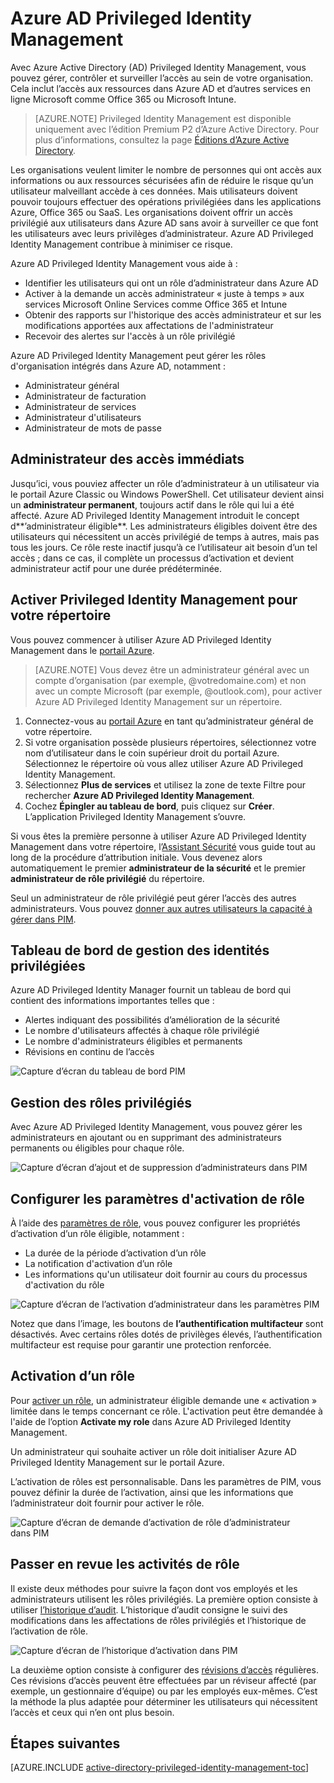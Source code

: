 <properties
	pageTitle="Azure AD Privileged Identity Management | Microsoft Azure"
	description="Une rubrique qui explique ce qu’est Azure AD Privileged Identity Management et comment utiliser PIM pour renforcer la sécurité de votre cloud."
	services="active-directory"
	documentationCenter=""
	authors="kgremban"
	manager="femila"
	editor=""/>

<tags
	ms.service="active-directory"
	ms.workload="identity"
	ms.tgt_pltfrm="na"
	ms.devlang="na"
	ms.topic="article"
	ms.date="09/16/2016"
	ms.author="kgremban"/>

# Azure AD Privileged Identity Management

Avec Azure Active Directory (AD) Privileged Identity Management, vous pouvez gérer, contrôler et surveiller l’accès au sein de votre organisation. Cela inclut l’accès aux ressources dans Azure AD et d’autres services en ligne Microsoft comme Office 365 ou Microsoft Intune.

> [AZURE.NOTE] Privileged Identity Management est disponible uniquement avec l’édition Premium P2 d’Azure Active Directory. Pour plus d’informations, consultez la page [Éditions d’Azure Active Directory](active-directory-editions.md).

Les organisations veulent limiter le nombre de personnes qui ont accès aux informations ou aux ressources sécurisées afin de réduire le risque qu’un utilisateur malveillant accède à ces données. Mais utilisateurs doivent pouvoir toujours effectuer des opérations privilégiées dans les applications Azure, Office 365 ou SaaS. Les organisations doivent offrir un accès privilégié aux utilisateurs dans Azure AD sans avoir à surveiller ce que font les utilisateurs avec leurs privilèges d’administrateur. Azure AD Privileged Identity Management contribue à minimiser ce risque.

Azure AD Privileged Identity Management vous aide à :

- Identifier les utilisateurs qui ont un rôle d’administrateur dans Azure AD
- Activer à la demande un accès administrateur « juste à temps » aux services Microsoft Online Services comme Office 365 et Intune
- Obtenir des rapports sur l'historique des accès administrateur et sur les modifications apportées aux affectations de l'administrateur
- Recevoir des alertes sur l'accès à un rôle privilégié

Azure AD Privileged Identity Management peut gérer les rôles d'organisation intégrés dans Azure AD, notamment :

- Administrateur général
- Administrateur de facturation
- Administrateur de services
- Administrateur d'utilisateurs
- Administrateur de mots de passe

## Administrateur des accès immédiats

Jusqu’ici, vous pouviez affecter un rôle d’administrateur à un utilisateur via le portail Azure Classic ou Windows PowerShell. Cet utilisateur devient ainsi un **administrateur permanent**, toujours actif dans le rôle qui lui a été affecté. Azure AD Privileged Identity Management introduit le concept d**’administrateur éligible**. Les administrateurs éligibles doivent être des utilisateurs qui nécessitent un accès privilégié de temps à autres, mais pas tous les jours. Ce rôle reste inactif jusqu’à ce l’utilisateur ait besoin d’un tel accès ; dans ce cas, il complète un processus d’activation et devient administrateur actif pour une durée prédéterminée.

## Activer Privileged Identity Management pour votre répertoire

Vous pouvez commencer à utiliser Azure AD Privileged Identity Management dans le [portail Azure](https://portal.azure.com/).

>[AZURE.NOTE] Vous devez être un administrateur général avec un compte d’organisation (par exemple, @votredomaine.com) et non avec un compte Microsoft (par exemple, @outlook.com), pour activer Azure AD Privileged Identity Management sur un répertoire.

1. Connectez-vous au [portail Azure](https://portal.azure.com/) en tant qu’administrateur général de votre répertoire.
2. Si votre organisation possède plusieurs répertoires, sélectionnez votre nom d’utilisateur dans le coin supérieur droit du portail Azure. Sélectionnez le répertoire où vous allez utiliser Azure AD Privileged Identity Management.
3. Sélectionnez **Plus de services** et utilisez la zone de texte Filtre pour rechercher **Azure AD Privileged Identity Management**.
4. Cochez **Épingler au tableau de bord**, puis cliquez sur **Créer**. L’application Privileged Identity Management s’ouvre.

Si vous êtes la première personne à utiliser Azure AD Privileged Identity Management dans votre répertoire, l’[Assistant Sécurité](active-directory-privileged-identity-management-security-wizard.md) vous guide tout au long de la procédure d’attribution initiale. Vous devenez alors automatiquement le premier **administrateur de la sécurité** et le premier **administrateur de rôle privilégié** du répertoire.

Seul un administrateur de rôle privilégié peut gérer l’accès des autres administrateurs. Vous pouvez [donner aux autres utilisateurs la capacité à gérer dans PIM](active-directory-privileged-identity-management-how-to-give-access-to-pim.md).

## Tableau de bord de gestion des identités privilégiées

Azure AD Privileged Identity Manager fournit un tableau de bord qui contient des informations importantes telles que :

- Alertes indiquant des possibilités d’amélioration de la sécurité
- Le nombre d'utilisateurs affectés à chaque rôle privilégié
- Le nombre d'administrateurs éligibles et permanents
- Révisions en continu de l’accès

![Capture d’écran du tableau de bord PIM][2]

## Gestion des rôles privilégiés

Avec Azure AD Privileged Identity Management, vous pouvez gérer les administrateurs en ajoutant ou en supprimant des administrateurs permanents ou éligibles pour chaque rôle.

![Capture d’écran d’ajout et de suppression d’administrateurs dans PIM][3]

## Configurer les paramètres d'activation de rôle

À l’aide des [paramètres de rôle](active-directory-privileged-identity-management-how-to-change-default-settings.md), vous pouvez configurer les propriétés d’activation d’un rôle éligible, notamment :

- La durée de la période d’activation d’un rôle
- La notification d'activation d’un rôle
- Les informations qu'un utilisateur doit fournir au cours du processus d'activation du rôle

![Capture d’écran de l’activation d’administrateur dans les paramètres PIM][4]

Notez que dans l’image, les boutons de **l’authentification multifacteur** sont désactivés. Avec certains rôles dotés de privilèges élevés, l’authentification multifacteur est requise pour garantir une protection renforcée.

## Activation d’un rôle  

Pour [activer un rôle](active-directory-privileged-identity-management-how-to-activate-role.md), un administrateur éligible demande une « activation » limitée dans le temps concernant ce rôle. L'activation peut être demandée à l'aide de l’option **Activate my role** dans Azure AD Privileged Identity Management.

Un administrateur qui souhaite activer un rôle doit initialiser Azure AD Privileged Identity Management sur le portail Azure.

L’activation de rôles est personnalisable. Dans les paramètres de PIM, vous pouvez définir la durée de l’activation, ainsi que les informations que l’administrateur doit fournir pour activer le rôle.

![Capture d’écran de demande d’activation de rôle d’administrateur dans PIM][5]

## Passer en revue les activités de rôle

Il existe deux méthodes pour suivre la façon dont vos employés et les administrateurs utilisent les rôles privilégiés. La première option consiste à utiliser [l’historique d’audit](active-directory-privileged-identity-management-how-to-use-audit-log.md). L’historique d’audit consigne le suivi des modifications dans les affectations de rôles privilégiés et l’historique de l’activation de rôle.

![Capture d’écran de l’historique d’activation dans PIM][6]

La deuxième option consiste à configurer des [révisions d’accès](active-directory-privileged-identity-management-how-to-start-security-review.md) régulières. Ces révisions d’accès peuvent être effectuées par un réviseur affecté (par exemple, un gestionnaire d’équipe) ou par les employés eux-mêmes. C’est la méthode la plus adaptée pour déterminer les utilisateurs qui nécessitent l’accès et ceux qui n’en ont plus besoin.


## Étapes suivantes
[AZURE.INCLUDE [active-directory-privileged-identity-management-toc](../../includes/active-directory-privileged-identity-management-toc.md)]

<!--Image references-->

[1]: ./media/active-directory-privileged-identity-management-configure/PIM_EnablePim.png
[2]: ./media/active-directory-privileged-identity-management-configure/PIM_Dash.png
[3]: ./media/active-directory-privileged-identity-management-configure/PIM_AddRemove.png
[4]: ./media/active-directory-privileged-identity-management-configure/PIM_RoleActivationSettings.png
[5]: ./media/active-directory-privileged-identity-management-configure/PIM_RequestActivation.png
[6]: ./media/active-directory-privileged-identity-management-configure/PIM_ActivationHistory.png

<!---HONumber=AcomDC_0921_2016-->